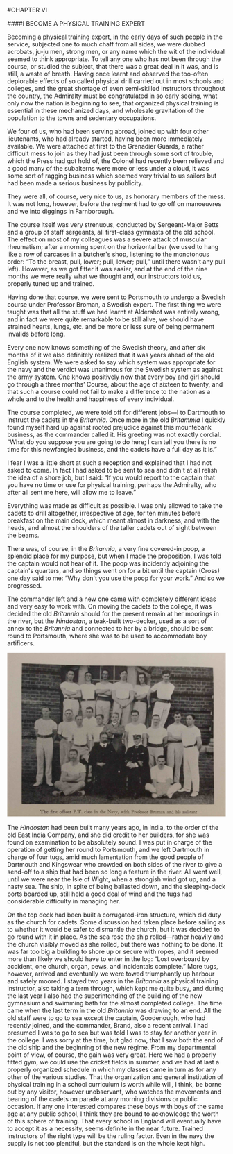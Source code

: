 #CHAPTER VI

####I BECOME A PHYSICAL TRAINING EXPERT

Becoming a physical training expert, in the early days of such people in the service, subjected one to much chaff from all sides, we were dubbed acrobats, ju-ju men, strong men, or any name which the wit of the individual seemed to think appropriate. To tell any one who has not been through the course, or studied the subject, that there was a great deal in it was, and is still, a waste of breath. Having once learnt and observed the too-often deplorable effects of so called physical drill carried out in most schools and colleges, and the great shortage of even semi-skilled instructors throughout the country, the Admiralty must be congratulated in so early seeing, what only now the nation is beginning to see, that organized physical training is essential in these mechanized days, and wholesale gravitation of the population to the towns and sedentary occupations.

We four of us, who had been serving abroad, joined up with four other lieutenants, who had already started, having been more immediately available. We were attached at first to the Grenadier Guards, a rather difficult mess to join as they had just been through some sort of trouble, which the Press had got hold of, the Colonel had recently been relieved and a good many of the subalterns were more or less under a cloud, it was some sort of ragging business which seemed very trivial to us sailors but had been made a serious business by publicity.

They were all, of course, very nice to us, as honorary members of the mess. It was not long, however, before the regiment had to go off on manoeuvres and we into diggings in Farnborough.

The course itself was very strenuous, conducted by Sergeant-Major Betts and a group of staff sergeants, all first-class gymnasts of the old school. The effect on most of my colleagues was a severe attack of muscular rheumatism; after a morning spent on the horizontal bar (we used to hang like a row of carcases in a butcher's shop, listening to the monotonous order: “To the breast, pull, lower; pull, lower; pull,” until there wasn't any pull left). However, as we got fitter it was easier, and at the end of the nine months we were really what we thought and, our instructors told us, properly tuned up and trained.

Having done that course, we were sent to Portsmouth to undergo a Swedish course under Professor Broman, a Swedish expert. The first thing we were taught was that all the stuff we had learnt at Aldershot was entirely wrong, and in fact we were quite remarkable to be still alive, we should have strained hearts, lungs, etc. and be more or less sure of being permanent invalids before long.

Every one now knows something of the Swedish theory, and after six months of it we also definitely realized that it was years ahead of the old English system. We were asked to say which system was appropriate for the navy and the verdict was unanimous for the Swedish system as against the army system. One knows positively now that every boy and girl should go through a three months’ Course, about the age of sixteen to twenty, and that such a course could not fail to make a difference to the nation as a whole and to the health and happiness of every individual.

The course completed, we were told off for different jobs—I to Dartmouth to instruct the cadets in the *Britannia*. Once more in the old *Britammia* I quickly found myself hard up against rooted prejudice against this mountebank business, as the commander called it. His greeting was not exactly cordial. “What do you suppose you are going to do here; I can tell you there is no time for this newfangled business, and the cadets have a full day as it is.”

I fear I was a little short at such a reception and explained that I had not asked to come. In fact I had asked to be sent to sea and didn't at all relish the idea of a shore job, but I said: “If you would report to the captain that you have no time or use for physical training, perhaps the Admiralty, who after all sent me here, will allow me to leave.”

Everything was made as difficult as possible. I was only allowed to take the cadets to drill altogether, irrespective of age, for ten minutes before breakfast on the main deck, which meant almost in darkness, and with the heads, and almost the shoulders of the taller cadets out of sight between the beams.

There was, of course, in the *Britannia*, a very fine covered-in poop, a splendid place for my purpose, but when I made the proposition, I was told the captain would not hear of it. The poop was incidently adjoining the captain's quarters, and so things went on for a bit until the captain (Cross) one day said to me: “Why don't you use the poop for your work.” And so we progressed.

The commander left and a new one came with completely different ideas and very easy to work with. On moving the cadets to the college, it was decided the old *Britannia* should for the present remain at her moorings in the river, but the *Hindostan*, a teak-built two-decker, used as a sort of annex to the *Britannia* and connected to her by a bridge, should be sent round to Portsmouth, where she was to be used to accommodate boy artificers.

![](../img/ch6_PTClass.jpg)

The *Hindostan* had been built many years ago, in India, to the order of the old East India Company, and she did credit to her builders, for she was found on examination to be absolutely sound. I was put in charge of the operation of getting her round to Portsmouth, and we left Dartmouth in charge of four tugs, amid much lamentation from the good people of Dartmouth and Kingswear who crowded on both sides of the river to give a send-off to a ship that had been so long a feature in the river. All went well, until we were near the Isle of Wight, when a strongish wind got up, and a nasty sea. The ship, in spite of being ballasted down, and the sleeping-deck ports boarded up, still held a good deal of wind and the tugs had considerable difficulty in managing her.

On the top deck had been built a corrugated-iron structure, which did duty as the church for cadets. Some discussion had taken place before sailing as to whether it would be safer to dismantle the church, but it was decided to go round with it in place. As the sea rose the ship rolled—rather heavily and the church visibly moved as she rolled, but there was nothing to be done. It was far too big a building to shore up or secure with ropes, and it seemed more than likely we should have to enter in the log: “Lost overboard by accident, one church, organ, pews, and incidentals complete.” More tugs, however, arrived and eventually we were towed triumphantly up harbour and safely moored. I stayed two years in the *Britannia* as physical training instructor, also taking a term through, which kept me quite busy, and during the last year I also had the superintending of the building of the new gymnasium and swimming bath for the almost completed college. The time came when the last term in the old *Britannia* was drawing to an end. All the old staff were to go to sea except the captain, Goodenough, who had recently joined, and the commander, Brand, also a recent arrival. I had presumed I was to go to sea but was told I was to stay for another year in the college. I was sorry at the time, but glad now, that I saw both the end of the old ship and the beginning of the new régime. From my departmental point of view, of course, the gain was very great. Here we had a properly fitted gym, we could use the cricket fields in summer, and we had at last a properly organized schedule in which my classes came in turn as for any other of the various studies. That the organization and general institution of physical training in a school curriculum is worth while will, I think, be borne out by any visitor, however unobservant, who watches the movements and bearing of the cadets on parade at any morning divisions or public occasion. If any one interested compares these boys with boys of the same age at any public school, I think they are bound to acknowledge the worth of this sphere of training. That every school in England will eventually have to accept it as a necessity, seems definite in the near future. Trained instructors of the right type will be the ruling factor. Even in the navy the supply is not too plentiful, but the standard is on the whole kept high.
